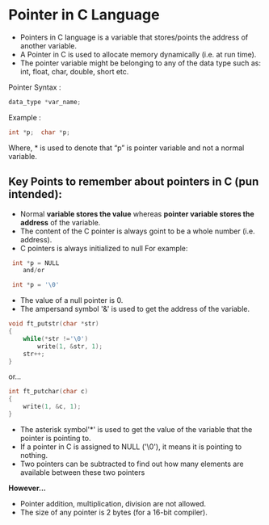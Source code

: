 # Pointer in C Language
- Pointers in C language is a variable that stores/points the address of another variable. 
- A Pointer in C is used to allocate memory dynamically (i.e. at run time). 
- The pointer variable might be belonging to any of the data type such as:
	 int, float, char, double, short etc.

Pointer Syntax : 
```c
data_type *var_name; 
```
Example : 
```c
int *p;  char *p;
```
Where, * is used to denote that “p” is pointer variable and not a normal variable.

## Key Points to remember about pointers in C (pun intended):
- Normal **variable stores the value** whereas **pointer variable stores the address** of the variable.
- The content of the C pointer is always goint to be a whole number (i.e. address).
- C pointers is always initialized to null 
For example:
```c
 int *p = NULL
 	and/or

 int *p = '\0'
```
- The value of a null pointer is 0.
- The ampersand symbol '&' is used to get the address of the variable.
```c
void ft_putstr(char *str)
{
	while(*str !='\0')
		write(1, &str, 1);
	str++;
}
```
or...
```c
int ft_putchar(char c)
{
	write(1, &c, 1);
}
```
- The asterisk symbol'*' is used to get the value of the variable that the pointer is pointing to.
- If a pointer in C is assigned to NULL ('\0'), it means it is pointing to nothing.
- Two pointers can be subtracted to find out how many elements are available between these two pointers

**However...**
- Pointer addition, multiplication, division are not allowed.
- The size of any pointer is 2 bytes (for a 16-bit compiler).
